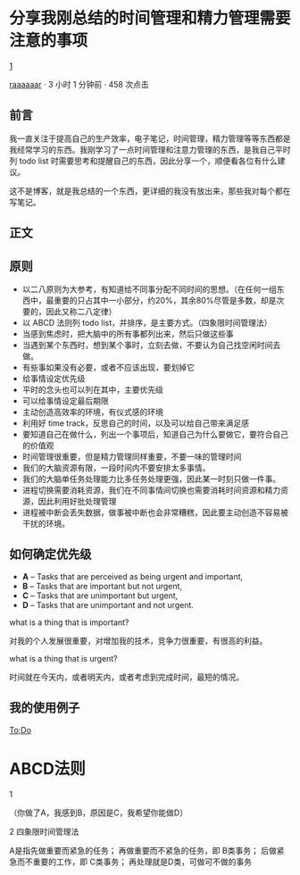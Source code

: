 # 分享我刚总结的时间管理和精力管理需要注意的事项

[ 1](javascript:) 

 [raaaaaar](https://www.v2ex.com/member/raaaaaar) · 3 小时 1 分钟前 · 458 次点击

## 前言

我一直关注于提高自己的生产效率，电子笔记，时间管理，精力管理等等东西都是我经常学习的东西。我刚学习了一点时间管理和注意力管理的东西，是我自己平时列 todo list 时需要思考和提醒自己的东西，因此分享一个，顺便看各位有什么建议。

这不是博客，就是我总结的一个东西，更详细的我没有放出来，那些我对每个都在写笔记。

## 正文

## 原则

- 以二八原则为大参考，有知道给不同事分配不同时间的思想。（在任何一组东西中，最重要的只占其中一小部分，约20%，其余80%尽管是多数，却是次要的，因此又称二八定律）
- 以 ABCD 法则列 todo list，并排序，是主要方式。（四象限时间管理法）
- 当感到焦虑时，把大脑中的所有事都列出来，然后只做这些事
- 当遇到某个东西时，想到某个事时，立刻去做，不要认为自己找空闲时间去做。
- 有些事如果没有必要，或者不应该出现，要划掉它
- 给事情设定优先级
- 平时的念头也可以列在其中，主要优先级
- 可以给事情设定最后期限
- 主动创造高效率的环境，有仪式感的环境
- 利用好 time track，反思自己的时间，以及可以给自己带来满足感
- 要知道自己在做什么，列出一个事项后，知道自己为什么要做它，要符合自己的价值观
- 时间管理很重要，但是精力管理同样重要，不要一味的管理时间
- 我们的大脑资源有限，一段时间内不要安排太多事情。
- 我们的大脑单任务处理能力比多任务处理更强，因此某一时刻只做一件事。
- 进程切换需要消耗资源，我们在不同事情间切换也需要消耗时间资源和精力资源，因此利用好批处理管理
- 进程被中断会丢失数据，做事被中断也会非常糟糕，因此要主动创造不容易被干扰的环境。

## 如何确定优先级

- **A** – Tasks that are perceived as being urgent and important,
- **B** – Tasks that are important but not urgent,
- **C** – Tasks that are unimportant but urgent,
- **D** – Tasks that are unimportant and not urgent.

what is a thing that is important?

对我的个人发展很重要，对增加我的技术，竞争力很重要，有很高的利益。

what is a thing that is urgent?

时间就在今天内，或者明天内，或者考虑到完成时间，最短的情况。

## 我的使用例子

[To;Do](https://www.notion.so/64c6f9ebe57247b8ab0f74ca41762bfe)

# ABCD法则

1 

（你做了A，我感到B，原因是C，我希望你能做D）

2 四象限时间管理法

A是指先做重要而紧急的任务；
再做重要而不紧急的任务，即 B类事务；
后做紧急而不重要的工作，即 C类事务；
再处理就是D类，可做可不做的事务

